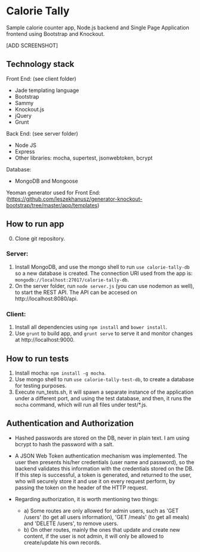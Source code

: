# Calorie Tally

Sample calorie counter app, Node.js backend and Single Page Application frontend using Bootstrap and Knockout.

[ADD SCREENSHOT]

## Technology stack

Front End: (see client folder)
  * Jade templating language
  * Bootstrap
  * Sammy
  * Knockout.js
  * jQuery
  * Grunt

Back End: (see server folder)
  * Node JS
  * Express
  * Other libraries: mocha, supertest, jsonwebtoken, bcrypt

Database:
  * MongoDB and Mongoose

Yeoman generator used for Front End: (https://github.com/leszekhanusz/generator-knockout-bootstrap/tree/master/app/templates)

## How to run app

0. Clone git repository.

### Server:

1. Install MongoDB, and use the mongo shell to run `use calorie-tally-db` so a new database is created. The connection URI used from the app is: `mongodb://localhost:27017/calorie-tally-db`.
2. On the server folder, run `node server.js` (you can use nodemon as well), to start the REST API. The API can be accesed on http://localhost:8080/api.

### Client:

1. Install all dependencies using `npm install` and `bower install`.
2. Use `grunt` to build app, and `grunt serve` to serve it and monitor changes at http://localhost:9000.

## How to run tests

1. Install mocha: `npm install -g mocha`.
2. Use mongo shell to run `use calorie-tally-test-db`, to create a database for testing purposes.
2. Execute run_tests.sh, it will spawn a separate instance of the application under a different port, and using the test database, and then, it runs the `mocha` command, which will run all files under test/*.js. 

## Authentication and Authorization

* Hashed passwords are stored on the DB, never in plain text. I am using bcrypt to hash the password with a salt.
* A JSON Web Token authentication mechanism was implemented. The user then presents his/her credentials (user name and password), so the backend validates this information with the credentials stored on the DB. If this step is successful, a token is generated, and returned to the user, who will securely store it and use it on every request perform, by passing the token on the header of the HTTP request. 

* Regarding authorization, it is worth mentioning two things:
  * a) Some routes are only allowed for admin users, such as 'GET /users' (to get all users information), 'GET /meals' (to get all meals) and 'DELETE /users', to remove users.
  * b) On other routes, mainly the ones that update and create new content, if the user is not admin, it will only be allowed to create/update his own records.

